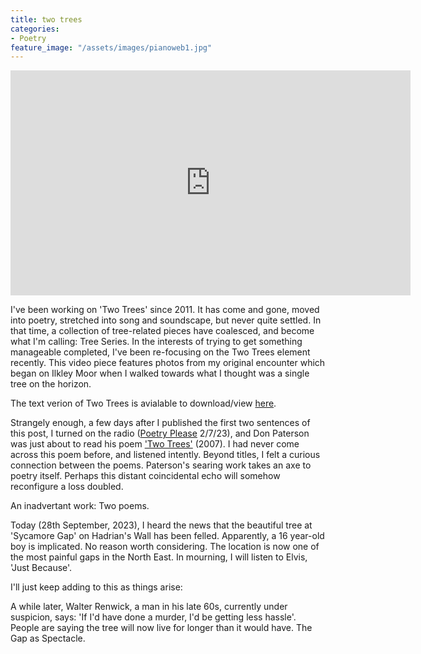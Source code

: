 ```yaml
---
title: two trees
categories:
- Poetry
feature_image: "/assets/images/pianoweb1.jpg"
---
```


<iframe src="https://player.vimeo.com/video/849060071?h=90f6de92d5" width="640" height="360" frameborder="0" allow="autoplay; fullscreen; picture-in-picture" allowfullscreen></iframe> 
 

I've been working on 'Two Trees' since 2011. It has come and gone, moved into poetry, stretched into song and soundscape, but never quite settled. In that time, a collection of tree-related pieces have coalesced, and become what I'm calling: Tree Series. In the interests of trying to get something manageable completed, I've been re-focusing on the Two Trees element recently. This video piece features photos from my original encounter which began on Ilkley Moor when I walked towards what I thought was a single tree on the horizon.  

The text verion of Two Trees is avialable to download/view [here](https://drive.google.com/file/d/1n6cbadgRucVZLC6dmVOv5lolt4YrrLKj/view?usp=sharing).

Strangely enough, a few days after I published the first two sentences of this post, I turned on the radio ([Poetry Please](https://www.bbc.co.uk/programmes/m001nfzw) 2/7/23), and Don Paterson was just about to read his poem ['Two Trees'](https://www.poetryfoundation.org/poetrymagazine/browse?contentId=49796) (2007). I had never come across this poem before, and listened intently. Beyond titles, I felt a curious connection between the poems. Paterson's searing work takes an axe to poetry itself. Perhaps this distant coincidental echo will somehow reconfigure a loss doubled.

An inadvertant work: Two poems. 

Today (28th September, 2023), I heard the news that the beautiful tree at 'Sycamore Gap' on Hadrian's Wall has been felled. Apparently, a 16 year-old boy is implicated. No reason worth considering. The location is now one of the most painful gaps in the North East. In mourning, I will listen to Elvis, 'Just Because'. 

I'll just keep adding to this as things arise:

A while later, Walter Renwick, a man in his late 60s, currently under suspicion, says: 'If I'd have done a murder, I'd be getting less hassle'. People are saying the tree will now live for longer than it would have. The Gap as Spectacle.
 
 

